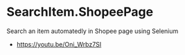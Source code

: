 # SearchItem.ShopeePage
Search an item automatedly in Shopee page using Selenium
- https://youtu.be/Oni_Wrbz7SI
